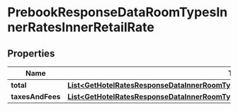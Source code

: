 

# PrebookResponseDataRoomTypesInnerRatesInnerRetailRate


## Properties

| Name | Type | Description | Notes |
|------------ | ------------- | ------------- | -------------|
|**total** | [**List&lt;GetHotelRatesResponseDataInnerRoomTypesInnerRatesInnerRetailRateTotalInner&gt;**](GetHotelRatesResponseDataInnerRoomTypesInnerRatesInnerRetailRateTotalInner.md) |  |  [optional] |
|**taxesAndFees** | [**List&lt;GetHotelRatesResponseDataInnerRoomTypesInnerRatesInnerRetailRateTaxesAndFeesInner&gt;**](GetHotelRatesResponseDataInnerRoomTypesInnerRatesInnerRetailRateTaxesAndFeesInner.md) |  |  [optional] |



